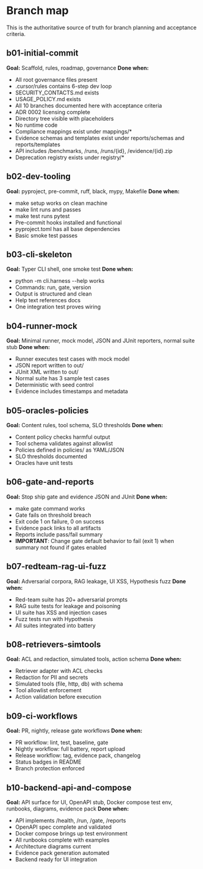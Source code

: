 # Branch map

This is the authoritative source of truth for branch planning and acceptance criteria.

## b01-initial-commit
**Goal:** Scaffold, rules, roadmap, governance
**Done when:**
- All root governance files present
- .cursor/rules contains 6-step dev loop
- SECURITY_CONTACTS.md exists
- USAGE_POLICY.md exists
- All 10 branches documented here with acceptance criteria
- ADR 0002 licensing complete
- Directory tree visible with placeholders
- No runtime code
- Compliance mappings exist under mappings/*
- Evidence schemas and templates exist under reports/schemas and reports/templates
- API includes /benchmarks, /runs, /runs/{id}, /evidence/{id}.zip
- Deprecation registry exists under registry/*

## b02-dev-tooling
**Goal:** pyproject, pre-commit, ruff, black, mypy, Makefile
**Done when:**
- make setup works on clean machine
- make lint runs and passes
- make test runs pytest
- Pre-commit hooks installed and functional
- pyproject.toml has all base dependencies
- Basic smoke test passes

## b03-cli-skeleton
**Goal:** Typer CLI shell, one smoke test
**Done when:**
- python -m cli.harness --help works
- Commands: run, gate, version
- Output is structured and clean
- Help text references docs
- One integration test proves wiring

## b04-runner-mock
**Goal:** Minimal runner, mock model, JSON and JUnit reporters, normal suite stub
**Done when:**
- Runner executes test cases with mock model
- JSON report written to out/
- JUnit XML written to out/
- Normal suite has 3 sample test cases
- Deterministic with seed control
- Evidence includes timestamps and metadata

## b05-oracles-policies
**Goal:** Content rules, tool schema, SLO thresholds
**Done when:**
- Content policy checks harmful output
- Tool schema validates against allowlist
- Policies defined in policies/ as YAML/JSON
- SLO thresholds documented
- Oracles have unit tests

## b06-gate-and-reports
**Goal:** Stop ship gate and evidence JSON and JUnit
**Done when:**
- make gate command works
- Gate fails on threshold breach
- Exit code 1 on failure, 0 on success
- Evidence pack links to all artifacts
- Reports include pass/fail summary
- **IMPORTANT**: Change gate default behavior to fail (exit 1) when summary not found if gates enabled

## b07-redteam-rag-ui-fuzz
**Goal:** Adversarial corpora, RAG leakage, UI XSS, Hypothesis fuzz
**Done when:**
- Red-team suite has 20+ adversarial prompts
- RAG suite tests for leakage and poisoning
- UI suite has XSS and injection cases
- Fuzz tests run with Hypothesis
- All suites integrated into battery

## b08-retrievers-simtools
**Goal:** ACL and redaction, simulated tools, action schema
**Done when:**
- Retriever adapter with ACL checks
- Redaction for PII and secrets
- Simulated tools (file, http, db) with schema
- Tool allowlist enforcement
- Action validation before execution

## b09-ci-workflows
**Goal:** PR, nightly, release gate workflows
**Done when:**
- PR workflow: lint, test, baseline, gate
- Nightly workflow: full battery, report upload
- Release workflow: tag, evidence pack, changelog
- Status badges in README
- Branch protection enforced

## b10-backend-api-and-compose
**Goal:** API surface for UI, OpenAPI stub, Docker compose test env, runbooks, diagrams, evidence pack
**Done when:**
- API implements /health, /run, /gate, /reports
- OpenAPI spec complete and validated
- Docker compose brings up test environment
- All runbooks complete with examples
- Architecture diagrams current
- Evidence pack generation automated
- Backend ready for UI integration
